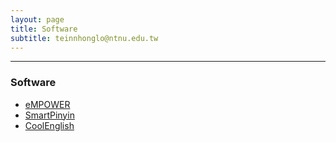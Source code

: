 ```yaml
---
layout: page
title: Software
subtitle: teinnhonglo@ntnu.edu.tw
---
```


-------------------
### Software
* [eMPOWER](https://empowerchinese.net/v2/index.aspx)
* [SmartPinyin](https://smartpinyin.net/SmartPinyinDesign/Pages/index.html)
* [CoolEnglish](https://www.coolenglish.edu.tw/)
